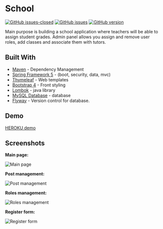 # School
[![GitHub issues-closed](https://img.shields.io/github/issues-closed/Naereen/StrapDown.js.svg)](https://GitHub.com/Naereen/StrapDown.js/issues?q=is%3Aissue+is%3Aclosed)
[![GitHub issues](https://img.shields.io/github/issues/Naereen/StrapDown.js.svg)](https://GitHub.com/Naereen/StrapDown.js/issues/)
[![GitHub version](https://badge.fury.io/gh/Naereen%2FStrapDown.js.svg)](https://github.com/Naereen/StrapDown.js)

Main purpose is building a school application where teachers will be able to assign student grades.
Admin panel allows you assign and remove user roles, add classes and associate them with tutors.

## Built With

* [Maven](https://maven.apache.org/) - Dependency Management
* [Spring Framework 5](https://spring.io/) - (boot, security, data, mvc)
* [Thymeleaf](https://www.thymeleaf.org/) - Web templates
* [Bootstrap 4](https://getbootstrap.com/) - Front styling
* [Lombok](https://projectlombok.org/) - java library
* [MySQL Database](https://www.mysql.com/) - database
* [Flyway](https://flywaydb.org/) - Version control for database.

## Demo

[HEROKU demo](https://school-app2.herokuapp.com/)

## Screenshots

**Main page:**

![Main page](https://i.ibb.co/G0YMFrf/main.jpg)

**Post management:**

![Post management](https://i.ibb.co/wKWQcV7/post-management.jpg)

**Roles management:**

![Roles management](https://i.ibb.co/9WYXj0Q/rolesm.jpg)

**Register form:**

![Register form](https://i.ibb.co/VSRf59T/register-form.jpg)
